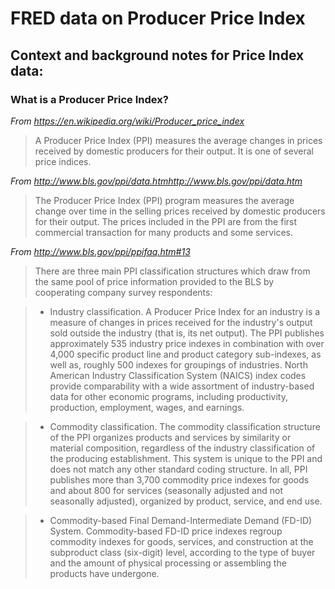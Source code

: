 # FRED data on Producer Price Index 

## Context and background notes for Price Index data:

### What is a Producer Price Index?
*From https://en.wikipedia.org/wiki/Producer_price_index*

> A Producer Price Index (PPI) measures the average changes in prices received by 
> domestic producers for their output. It is one of several price indices.

*From http://www.bls.gov/ppi/data.htmhttp://www.bls.gov/ppi/data.htm*

> The Producer Price Index (PPI) program measures the average change over time in 
> the selling prices received by domestic producers for their output. The prices 
> included in the PPI are from the first commercial transaction for many products 
> and some services.

*From http://www.bls.gov/ppi/ppifaq.htm#13*
> There are three main PPI classification structures which draw from the same pool 
> of price information provided to the BLS by cooperating company survey respondents:

> - Industry classification. 
> A Producer Price Index for an industry is a measure of changes in prices 
> received for the industry's output sold outside the industry 
> (that is, its net output). The PPI publishes approximately 535 industry price 
> indexes in combination with over 4,000 specific product line and product category 
> sub-indexes, as well as, roughly 500 indexes for groupings of industries. North 
> American Industry Classification System (NAICS) index codes provide comparability 
> with a wide assortment of industry-based data for other economic programs, 
> including productivity, production, employment, wages, and earnings.

> - Commodity classification. 
> The commodity classification structure of the PPI organizes products and 
> services by similarity or material composition, regardless of the industry 
> classification of the producing establishment. This system is unique to the 
> PPI and does not match any other standard coding structure. In all, 
> PPI publishes more than 3,700 commodity price indexes for goods and about 800 for 
> services (seasonally adjusted and not seasonally adjusted), organized by product, 
> service, and end use.

> - Commodity-based Final Demand-Intermediate Demand (FD-ID) System. 
> Commodity-based FD-ID price indexes regroup commodity indexes for goods, 
> services, and construction at the subproduct class (six-digit) level, 
> according to the type of buyer and the amount of physical processing or 
> assembling the products have undergone. 
